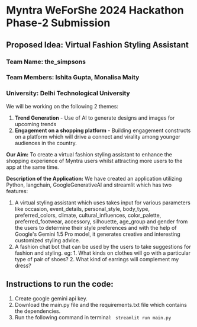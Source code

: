 # Myntra WeForShe 2024 Hackathon Phase-2 Submission
## Proposed Idea: Virtual Fashion Styling Assistant
### Team Name: the_simpsons
### Team Members: Ishita Gupta, Monalisa Maity
### University: Delhi Technological University

We will be working on the following 2 themes:
1. **Trend Generation** - Use of AI to generate designs and images for upcoming trends
2. **Engagement on a shopping platform** - Building engagement constructs on a platform which will drive a connect and virality among younger audiences in the country.
     
**Our Aim:** 
To create a virtual fashion styling assistant to enhance the shopping experience of Myntra users whilst attracting more users to the app at the same time.
 
 **Description of the Application:**
 We have created an application utilizing Python, langchain, GoogleGenerativeAI and streamlit which has two features:
 1. A virtual styling assistant which uses takes input for various parameters like occasion, event_details, personal_style,
    body_type, preferred_colors, climate, cultural_influences, color_palette, preferred_footwear, accessory, silhouette, age_group and gender
    from the users to determine their style preferences and with the help of Google's Gemini 1.5 Pro model, it generates creative and interesting customized styling advice.
 2. A fashion chat bot that can be used by the users to take suggestions for fashion and styling.
    eg: 1. What kinds on clothes will go with a particular type of pair of shoes?
        2. What kind of earrings will complement my dress?
    
## Instructions to run the code:
1. Create google gemini api key.
2. Download the main.py file and the requirements.txt file which contains the dependencies.
3. Run the following command in terminal:
   ``` streamlit run main.py```
